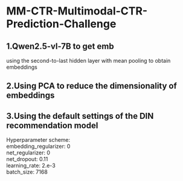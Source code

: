 # MM-CTR-Multimodal-CTR-Prediction-Challenge
## 1.Qwen2.5-vl-7B to get emb
using the second-to-last hidden layer with mean pooling to obtain embeddings
## 2.Using PCA to reduce the dimensionality of embeddings
## 3.Using the default settings of the DIN recommendation model
Hyperparameter scheme:  
embedding_regularizer: 0  
net_regularizer: 0  
net_dropout: 0.11  
learning_rate: 2.e-3  
batch_size: 7168  
